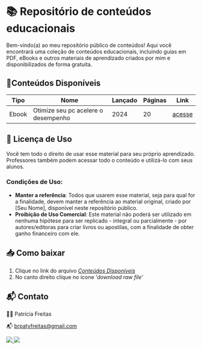 # 📚 Repositório de conteúdos educacionais


Bem-vindo(a) ao meu repositório público de conteúdos! Aqui você encontrará uma coleção de conteúdos educacionais, incluindo guias em PDF, eBooks e outros materiais de aprendizado criados por mim e disponibilizados de forma gratuita.

## 📂Conteúdos Disponíveis

| Tipo   | Nome    | Lançado | Páginas | Link   |
|--------|---------|-----|---------|--------|
| Ebook  | Otimize seu pc acelere o desempenho| 2024| 20      |[acesse](https://bit.ly/3Aqiogx)



## 📜 Licença de Uso

Você tem todo o direito de usar esse material para seu próprio aprendizado. Professores também podem acessar todo o conteúdo e utilizá-lo com seus alunos.

### Condições de Uso:
- **Manter a referência**: Todos que usarem esse material, seja para qual for a finalidade, devem manter a referência ao material original, criado por [Seu Nome], disponível neste repositório público.
- **Proibição de Uso Comercial**: Este material não poderá ser utilizado em nenhuma hipótese para ser replicado - integral ou parcialmente - por autores/editoras para criar livros ou apostilas, com a finalidade de obter ganho financeiro com ele.

## 📥 Como baixar

1. Clique no link do arquivo  [_Conteúdos Disponíveis_](conteudos-disponiveis)
2. No canto direito clique no icone *'download raw file'*


## 📬 Contato

👩‍💻 Patrícia Freitas

📬 brpatyfreitas@gmail.com

 <div><a href="https://www.linkedin.com/in/patyfreitasbr"><img src="https://img.shields.io/badge/LinkedIn-0077B5?style=for-the-badge&logo=linkedin&logoColor=white" target="_blank"></>
  <a href="https://www.instagram.com/patyfreitasbr"><img src="https://img.shields.io/badge/Instagram-E4405F?style=for-the-badge&logo=instagram&logoColor=white" target="_blank"></></div>
